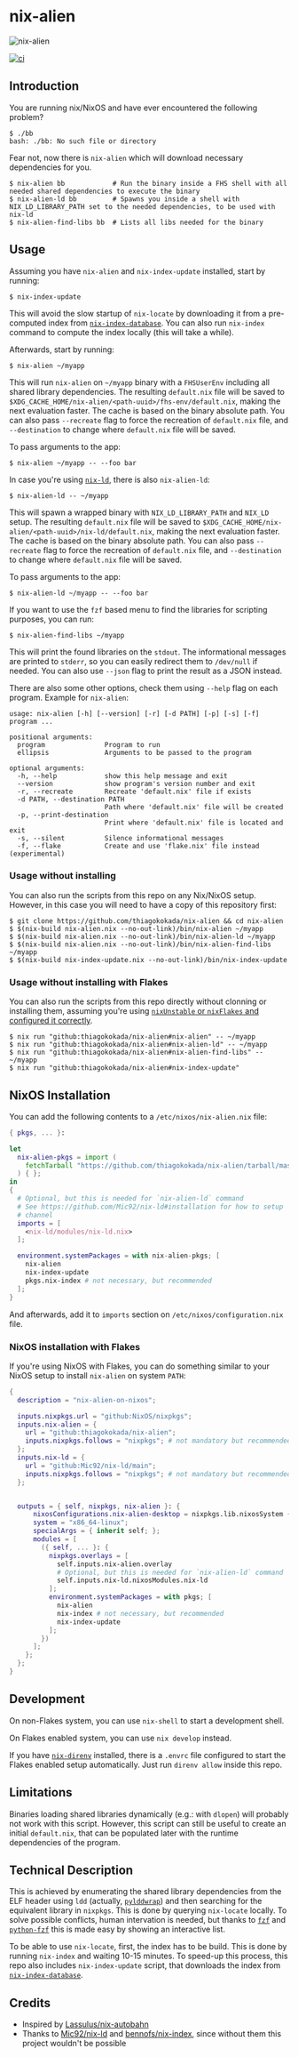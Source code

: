 # nix-alien

![nix-alien](./.github/nix-alien.jpg)

[![ci](https://github.com/thiagokokada/nix-alien/actions/workflows/ci.yml/badge.svg)](https://github.com/thiagokokada/nix-alien/actions/workflows/ci.yml)

## Introduction

You are running nix/NixOS and have ever encountered the following problem?

```console
$ ./bb
bash: ./bb: No such file or directory
```

Fear not, now there is `nix-alien` which will download necessary dependencies
for you.

```console
$ nix-alien bb            # Run the binary inside a FHS shell with all needed shared dependencies to execute the binary
$ nix-alien-ld bb         # Spawns you inside a shell with NIX_LD_LIBRARY_PATH set to the needed dependencies, to be used with nix-ld
$ nix-alien-find-libs bb  # Lists all libs needed for the binary
```

## Usage

Assuming you have `nix-alien` and `nix-index-update` installed, start by
running:

```console
$ nix-index-update
```

This will avoid the slow startup of `nix-locate` by downloading it from a
pre-computed index from
[`nix-index-database`](https://github.com/Mic92/nix-index-database). You can
also run `nix-index` command to compute the index locally (this will take a
while).

Afterwards, start by running:

```console
$ nix-alien ~/myapp
```

This will run `nix-alien` on `~/myapp` binary with a `FHSUserEnv` including all
shared library dependencies. The resulting `default.nix` file will be saved to
`$XDG_CACHE_HOME/nix-alien/<path-uuid>/fhs-env/default.nix`, making the next
evaluation faster. The cache is based on the binary absolute path. You can also
pass `--recreate` flag to force the recreation of `default.nix` file, and
`--destination` to change where `default.nix` file will be saved.

To pass arguments to the app:

```console
$ nix-alien ~/myapp -- --foo bar
```

In case you're using [`nix-ld`](https://github.com/Mic92/nix-ld), there is also
`nix-alien-ld`:

```console
$ nix-alien-ld -- ~/myapp 
```

This will spawn a wrapped binary with `NIX_LD_LIBRARY_PATH` and `NIX_LD` setup.
The resulting `default.nix` file will be saved to
`$XDG_CACHE_HOME/nix-alien/<path-uuid>/nix-ld/default.nix`, making the next
evaluation faster. The cache is based on the binary absolute path. You can also
pass `--recreate` flag to force the recreation of `default.nix` file, and
`--destination` to change where `default.nix` file will be saved.

To pass arguments to the app:

```console
$ nix-alien-ld ~/myapp -- --foo bar
```

If you want to use the `fzf` based menu to find the libraries for scripting
purposes, you can run:

```console
$ nix-alien-find-libs ~/myapp 
```

This will print the found libraries on the `stdout`. The informational messages
are printed to `stderr`, so you can easily redirect them to `/dev/null` if
needed. You can also use `--json` flag to print the result as a JSON instead.

There are also some other options, check them using `--help` flag on each
program. Example for `nix-alien`:

```console
usage: nix-alien [-h] [--version] [-r] [-d PATH] [-p] [-s] [-f] program ...

positional arguments:
  program               Program to run
  ellipsis              Arguments to be passed to the program

optional arguments:
  -h, --help            show this help message and exit
  --version             show program's version number and exit
  -r, --recreate        Recreate 'default.nix' file if exists
  -d PATH, --destination PATH
                        Path where 'default.nix' file will be created
  -p, --print-destination
                        Print where 'default.nix' file is located and exit
  -s, --silent          Silence informational messages
  -f, --flake           Create and use 'flake.nix' file instead (experimental)
```

### Usage without installing

You can also run the scripts from this repo on any Nix/NixOS setup. However, in
this case you will need to have a copy of this repository first:

```console
$ git clone https://github.com/thiagokokada/nix-alien && cd nix-alien
$ $(nix-build nix-alien.nix --no-out-link)/bin/nix-alien ~/myapp
$ $(nix-build nix-alien.nix --no-out-link)/bin/nix-alien-ld ~/myapp
$ $(nix-build nix-alien.nix --no-out-link)/bin/nix-alien-find-libs ~/myapp
$ $(nix-build nix-index-update.nix --no-out-link)/bin/nix-index-update
```

### Usage without installing with Flakes

You can also run the scripts from this repo directly without clonning or
installing them, assuming you're using [`nixUnstable` or `nixFlakes` and
configured it correctly](https://nixos.wiki/wiki/Flakes#Installing_flakes).

```console
$ nix run "github:thiagokokada/nix-alien#nix-alien" -- ~/myapp
$ nix run "github:thiagokokada/nix-alien#nix-alien-ld" -- ~/myapp
$ nix run "github:thiagokokada/nix-alien#nix-alien-find-libs" -- ~/myapp
$ nix run "github:thiagokokada/nix-alien#nix-index-update"
```

## NixOS Installation

You can add the following contents to a `/etc/nixos/nix-alien.nix` file:

``` nix
{ pkgs, ... }:

let
  nix-alien-pkgs = import (
    fetchTarball "https://github.com/thiagokokada/nix-alien/tarball/master"
  ) { };
in
{
  # Optional, but this is needed for `nix-alien-ld` command
  # See https://github.com/Mic92/nix-ld#installation for how to setup `nix-ld`
  # channel
  imports = [
    <nix-ld/modules/nix-ld.nix>
  ];

  environment.systemPackages = with nix-alien-pkgs; [
    nix-alien
    nix-index-update
    pkgs.nix-index # not necessary, but recommended
  ];
}
```

And afterwards, add it to `imports` section on `/etc/nixos/configuration.nix`
file.

### NixOS installation with Flakes

If you're using NixOS with Flakes, you can do something similar to your NixOS
setup to install `nix-alien` on system `PATH`:

```nix
{
  description = "nix-alien-on-nixos";

  inputs.nixpkgs.url = "github:NixOS/nixpkgs";
  inputs.nix-alien = {
    url = "github:thiagokokada/nix-alien";
    inputs.nixpkgs.follows = "nixpkgs"; # not mandatory but recommended
  };
  inputs.nix-ld = {
    url = "github:Mic92/nix-ld/main";
    inputs.nixpkgs.follows = "nixpkgs"; # not mandatory but recommended
  };


  outputs = { self, nixpkgs, nix-alien }: {
      nixosConfigurations.nix-alien-desktop = nixpkgs.lib.nixosSystem {
      system = "x86_64-linux";
      specialArgs = { inherit self; };
      modules = [
        ({ self, ... }: {
          nixpkgs.overlays = [
            self.inputs.nix-alien.overlay
            # Optional, but this is needed for `nix-alien-ld` command
            self.inputs.nix-ld.nixosModules.nix-ld
          ];
          environment.systemPackages = with pkgs; [
            nix-alien
            nix-index # not necessary, but recommended
            nix-index-update
          ];
        })
      ];
    };
  };
}
```

## Development

On non-Flakes system, you can use `nix-shell` to start a development shell.

On Flakes enabled system, you can use `nix develop` instead.

If you have [`nix-direnv`](https://github.com/nix-community/nix-direnv/)
installed, there is a `.envrc` file configured to start the Flakes enabled setup
automatically. Just run `direnv allow` inside this repo.

## Limitations

Binaries loading shared libraries dynamically (e.g.: with `dlopen`) will
probably not work with this script. However, this script can still be useful to
create an initial `default.nix`, that can be populated later with the runtime
dependencies of the program.

## Technical Description

This is achieved by enumerating the shared library dependencies from the ELF
header using `ldd` (actually,
[`pylddwrap`](https://github.com/Parquery/pylddwrap)) and then searching for the
equivalent library in `nixpkgs`. This is done by querying `nix-locate` locally.
To solve possible conflicts, human intervation is needed, but thanks to
[`fzf`](https://github.com/junegunn/fzf) and
[`python-fzf`](https://github.com/samedamci/python-fzf) this is made easy by
showing an interactive list.

To be able to use `nix-locate`, first, the index has to be build. This is done
by running `nix-index` and waiting 10-15 minutes. To speed-up this process, this
repo also includes `nix-index-update` script, that downloads the index from
[`nix-index-database`](https://github.com/Mic92/nix-index-database).

## Credits

- Inspired by [Lassulus/nix-autobahn](https://github.com/Lassulus/nix-autobahn)
- Thanks to [Mic92/nix-ld](https://github.com/Mic92/nix-ld) and
  [bennofs/nix-index](https://github.com/bennofs/nix-index), since without them
  this project wouldn't be possible
